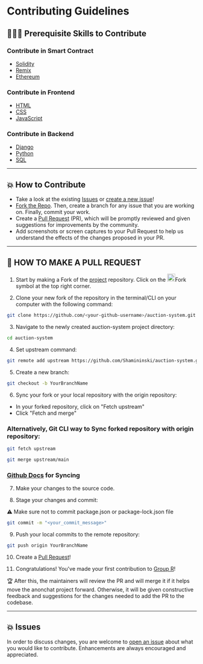 # Contributing Guidelines

## 👩🏽‍💻 Prerequisite Skills to Contribute

### Contribute in Smart Contract

- [Solidity](https://docs.soliditylang.org/)
- [Remix](https://remix-ide.readthedocs.io/)
- [Ethereum](https://ethereum.org/en/developers/)

### Contribute in Frontend

- [HTML](https://html.spec.whatwg)
- [CSS](https://www.w3.org/StyleSheets/CSS)
- [JavaScript](https://www.w3.org/Protocols/)

### Contribute in Backend

- [Django](https://www.djangoproject.com/)
- [Python](https://www.python.org/)
- [SQL](https://www.sqlite.org/)

---

## 💥 How to Contribute

- Take a look at the existing [Issues](https://github.com/Shamininski/auction-system/issues) or [create a new issue](https://github.com/Shamininski/auction-system/issues/new/choose)!
- [Fork the Repo](https://github.com/Shamininski/auction-system/fork). Then, create a branch for any issue that you are working on. Finally, commit your work.
- Create a [Pull Request](https://github.com/Shamininski/auction-system/compare) (PR), which will be promptly reviewed and given suggestions for improvements by the community.
- Add screenshots or screen captures to your Pull Request to help us understand the effects of the changes proposed in your PR.

---

## 🌟 HOW TO MAKE A PULL REQUEST

1. Start by making a Fork of the [project](https://github.com/Shamininski/auction-system.git) repository. Click on the <a href="https://github.com/Shamininski/auction-system/fork"><img src="https://i.imgur.com/G4z1kEe.png" height="21" width="21"></a>Fork symbol at the top right corner.

2. Clone your new fork of the repository in the terminal/CLI on your computer with the following command:

```bash
git clone https://github.com/<your-github-username>/auction-system.git
```

3. Navigate to the newly created auction-system project directory:

```bash
cd auction-system
```

4. Set upstream command:

```bash
git remote add upstream https://github.com/Shamininski/auction-system.git
```

5. Create a new branch:

```bash
git checkout -b YourBranchName
```

6. Sync your fork or your local repository with the origin repository:

- In your forked repository, click on "Fetch upstream"
- Click "Fetch and merge"

### Alternatively, Git CLI way to Sync forked repository with origin repository:

```bash
git fetch upstream
```

```bash
git merge upstream/main
```

### [Github Docs](https://docs.github.com/en/github/collaborating-with-pull-requests/addressing-merge-conflicts/resolving-a-merge-conflict-on-github) for Syncing

7. Make your changes to the source code.

8. Stage your changes and commit:

⚠️ Make sure not to commit package.json or package-lock.json file

```bash
git commit -m "<your_commit_message>"
```

9. Push your local commits to the remote repository:

```bash
git push origin YourBranchName
```

10. Create a [Pull Request](https://help.github.com/en/github/collaborating-with-issues-and-pull-requests/creating-a-pull-request)!

11. Congratulations! You've made your first contribution to [Group R](https://github.com/Shamininski/auction-system/graphs/contributors)!

🏆 After this, the maintainers will review the PR and will merge it if it helps move the anonchat project forward. Otherwise, it will be given constructive feedback and suggestions for the changes needed to add the PR to the codebase.

---

## 💥 Issues

In order to discuss changes, you are welcome to [open an issue](https://github.com/Shamininski/auction-system/issues/new/choose) about what you would like to contribute. Enhancements are always encouraged and appreciated.
